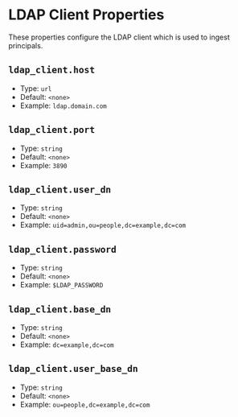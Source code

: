 # LDAP Client Properties

These properties configure the LDAP client which is used to ingest principals.

## `ldap_client.host`
* Type: `url`
* Default: `<none>`
* Example: `ldap.domain.com`

## `ldap_client.port`
* Type: `string`
* Default: `<none>`
* Example: `3890`

## `ldap_client.user_dn`
* Type: `string`
* Default: `<none>`
* Example: `uid=admin,ou=people,dc=example,dc=com`

## `ldap_client.password`
* Type: `string`
* Default: `<none>`
* Example: `$LDAP_PASSWORD`

## `ldap_client.base_dn`
* Type: `string`
* Default: `<none>`
* Example: `dc=example,dc=com`

## `ldap_client.user_base_dn`
* Type: `string`
* Default: `<none>`
* Example: `ou=people,dc=example,dc=com`
